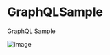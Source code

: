 # GraphQLSample
GraphQL Sample

![image](https://user-images.githubusercontent.com/19554935/45194507-5d132200-b221-11e8-905b-ae7b2fea63d1.png)
